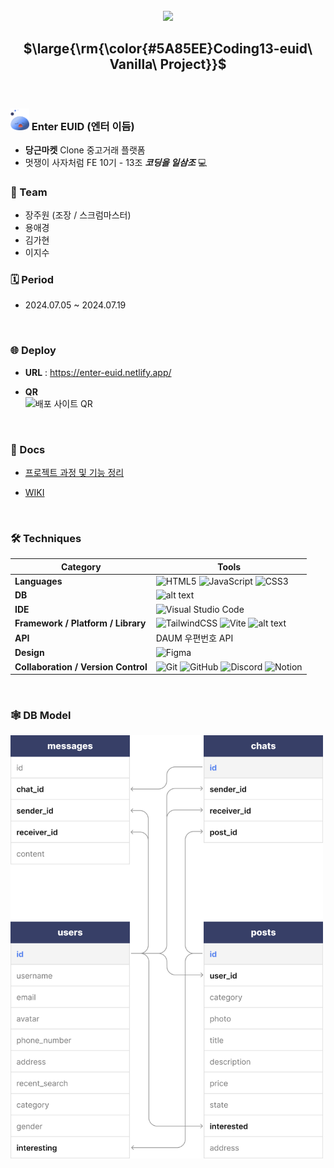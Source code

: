 <!-- ![header](https://capsule-render.vercel.app/api?type=wave&color=5A85EE) -->
<br />
<div align="center">
<img src="https://github.com/user-attachments/assets/83a7da13-7696-45d2-976e-0036e0570432" width="200px">

## $\large{\rm{\color{#5A85EE}Coding13-euid\ Vanilla\ Project}}$
</div align="center">

<br />

### <img src="/public/slime.webp" alt="slime" width="30px" /> Enter EUID (엔터 이듬)
- **당근마켓** Clone 중고거래 플랫폼
- 멋쟁이 사자처럼 FE 10기 - 13조 _**코딩을 일삼조**_ :computer:

### 👥 Team
- 장주원 (조장 / 스크럼마스터)
- 용애경
- 김가현
- 이지수

### 🗓️ Period
- 2024.07.05 ~ 2024.07.19

<br />

### 🌐 Deploy
- **URL** : https://enter-euid.netlify.app/

- **QR** <br /> <img src="https://github.com/user-attachments/assets/ef80f6fc-60ad-450b-b16a-aba72d32b610" alt="배포 사이트 QR" width="200px" />

<br />

### 📄 Docs
- [프로젝트 과정 및 기능 정리](https://www.canva.com/design/DAGLSnNVmzo/T5qAd2ddH7zv2WT_7n5xWA/view?utm_content=DAGLSnNVmzo&utm_campaign=designshare&utm_medium=link&utm_source=editor)

- [WIKI](https://github.com/FRONTENDSCHOOL10/coding13-euid/wiki)

<br />

### 🛠️ Techniques
| Category                            | Tools                                                                                                                                                                                                                                                                                                                                                                                                                                         |
| ----------------------------------- | --------------------------------------------------------------------------------------------------------------------------------------------------------------------------------------------------------------------------------------------------------------------------------------------------------------------------------------------------------------------------------------------------------------------------------------------- |
| **Languages**                       | ![HTML5](https://img.shields.io/badge/html5-%23E34F26.svg?style=for-the-badge&logo=html5&logoColor=white) ![JavaScript](https://img.shields.io/badge/javascript-%23323330.svg?style=for-the-badge&logo=javascript&logoColor=%23F7DF1E) ![CSS3](https://img.shields.io/badge/css3-%231572B6.svg?style=for-the-badge&logo=css3&logoColor=white)                                                                                                 |
| **DB**                              | ![alt text](https://img.shields.io/badge/PocketBase-B8DBE4.svg?style=for-the-badge&logo=PocketBase&logoColor=black)                                                                                                                                                                                                                                                                                                                           |
| **IDE**                             | ![Visual Studio Code](https://img.shields.io/badge/Visual%20Studio%20Code-0078d7.svg?style=for-the-badge&logo=visual-studio-code&logoColor=white)                                                                                                                                                                                                                                                                                             |
| **Framework / Platform / Library**  | ![TailwindCSS](https://img.shields.io/badge/tailwindcss-%2338B2AC.svg?style=for-the-badge&logo=tailwind-css&logoColor=white) ![Vite](https://img.shields.io/badge/vite-%23646CFF.svg?style=for-the-badge&logo=vite&logoColor=white) ![alt text](https://img.shields.io/badge/Swiper-6332F6.svg?style=for-the-badge&logo=Swiper&logoColor=white)                                                                                               |
| **API**                             | DAUM 우편번호 API                                                                                                                                                                                                                                                                                                                                                                                                                                 |
| **Design**                          | ![Figma](https://img.shields.io/badge/figma-%23F24E1E.svg?style=for-the-badge&logo=figma&logoColor=white)                                                                                                                                                                                                                                                                                                                                     |
| **Collaboration / Version Control** | ![Git](https://img.shields.io/badge/git-%23F05033.svg?style=for-the-badge&logo=git&logoColor=white) ![GitHub](https://img.shields.io/badge/github-%23121011.svg?style=for-the-badge&logo=github&logoColor=white) ![Discord](https://img.shields.io/badge/Discord-%235865F2.svg?style=for-the-badge&logo=discord&logoColor=white) ![Notion](https://img.shields.io/badge/Notion-%23000000.svg?style=for-the-badge&logo=notion&logoColor=white) |

<br />

### 🕸️ DB Model
<img src="/public/db.png" alt="데이터베이스 구조" width="500px" />

<br />

